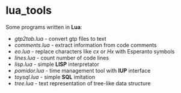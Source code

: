 # lua_tools
Some programs written in **Lua**:

* _gtp2tab.lua_ - convert gtp files to text
* _comments.lua_ - extract information from code comments
* _eo.lua_ - replace characters like _cx_ or _Hx_ with Esperanto symbols
* _lines.lua_ - count number of code lines
* _lisp.lua_ - simple **LISP** interpretator
* _pomidor.lua_ - time management tool with **IUP** interface
* _toysql.lua_ - simple **SQL** imitation
* _tree.lua_ - text representation of tree-like data structure
